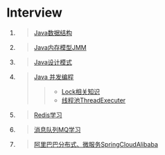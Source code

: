 # Interview

1. > [Java数据结构](./Java数据结构.md)
2. > [Java内存模型JMM](./JMM.md)
3. > [Java设计模式](./Interview_DesignMode.txt)
4. > [Java 并发编程]()
    >> - [Lock相关知识](./Interview_Lock.txt)
    >> - [线程池ThreadExecuter](./Interview_ThreadExecuter.txt)
3. > [Redis学习](./Redis.md)
4. > [消息队列MQ学习](./MQ.md)
5. > [阿里巴巴分布式、微服务SpringCloudAlibaba](./SpringCloudAlibaba.md)

